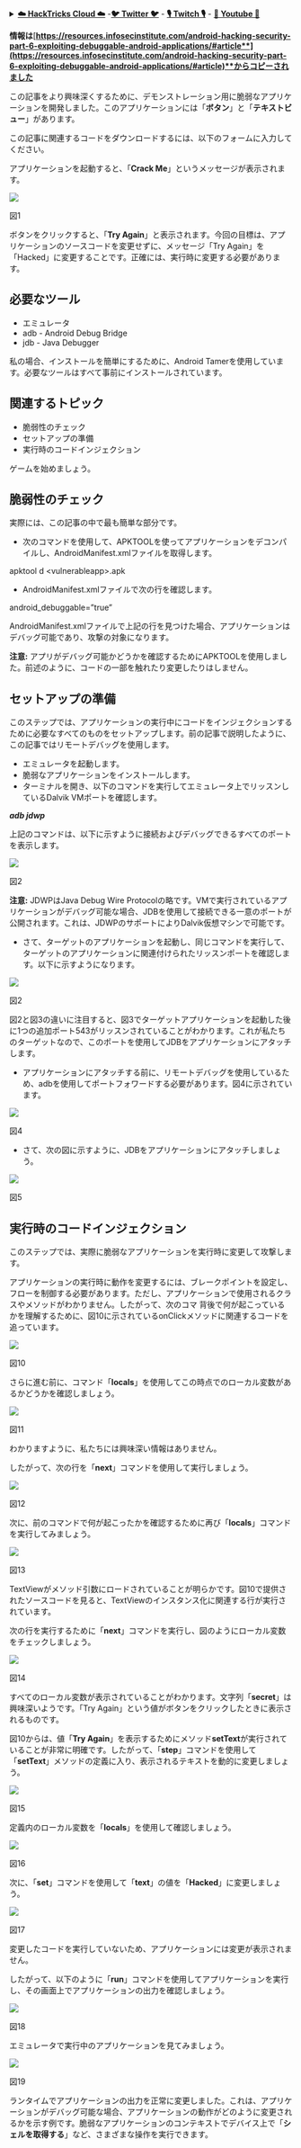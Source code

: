 <details>

<summary><a href="https://cloud.hacktricks.xyz/pentesting-cloud/pentesting-cloud-methodology"><strong>☁️ HackTricks Cloud ☁️</strong></a> -<a href="https://twitter.com/hacktricks_live"><strong>🐦 Twitter 🐦</strong></a> - <a href="https://www.twitch.tv/hacktricks_live/schedule"><strong>🎙️ Twitch 🎙️</strong></a> - <a href="https://www.youtube.com/@hacktricks_LIVE"><strong>🎥 Youtube 🎥</strong></a></summary>

- **サイバーセキュリティ会社**で働いていますか？ **HackTricksで会社を宣伝**したいですか？または、**PEASSの最新バージョンを入手したり、HackTricksをPDFでダウンロード**したいですか？[**SUBSCRIPTION PLANS**](https://github.com/sponsors/carlospolop)をチェックしてください！

- [**The PEASS Family**](https://opensea.io/collection/the-peass-family)を見つけてください、私たちの独占的な[**NFT**](https://opensea.io/collection/the-peass-family)のコレクション

- [**公式のPEASS＆HackTricksのグッズ**](https://peass.creator-spring.com)を手に入れましょう

- [**💬**](https://emojipedia.org/speech-balloon/) [**Discordグループ**](https://discord.gg/hRep4RUj7f)または[**telegramグループ**](https://t.me/peass)に**参加**するか、**Twitter**で**フォロー**してください[**🐦**](https://github.com/carlospolop/hacktricks/tree/7af18b62b3bdc423e11444677a6a73d4043511e9/\[https:/emojipedia.org/bird/README.md)[**@carlospolopm**](https://twitter.com/hacktricks_live)**.**

- **ハッキングのトリックを共有するには、[hacktricksリポジトリ](https://github.com/carlospolop/hacktricks)と[hacktricks-cloudリポジトリ](https://github.com/carlospolop/hacktricks-cloud)にPRを提出してください**。

</details>


**情報は**[**https://resources.infosecinstitute.com/android-hacking-security-part-6-exploiting-debuggable-android-applications/#article**](https://resources.infosecinstitute.com/android-hacking-security-part-6-exploiting-debuggable-android-applications/#article)**からコピーされました**

この記事をより興味深くするために、デモンストレーション用に脆弱なアプリケーションを開発しました。このアプリケーションには「**ボタン**」と「**テキストビュー**」があります。

この記事に関連するコードをダウンロードするには、以下のフォームに入力してください。

アプリケーションを起動すると、「**Crack Me**」というメッセージが表示されます。

![](https://resources.infosecinstitute.com/wp-content/uploads/052314\_1204\_AndroidHack1.png)

図1

ボタンをクリックすると、「**Try Again**」と表示されます。今回の目標は、アプリケーションのソースコードを変更せずに、メッセージ「Try Again」を「Hacked」に変更することです。正確には、実行時に変更する必要があります。

## **必要なツール**

* エミュレータ
* adb - Android Debug Bridge
* jdb - Java Debugger

私の場合、インストールを簡単にするために、Android Tamerを使用しています。必要なツールはすべて事前にインストールされています。

## **関連するトピック**

* 脆弱性のチェック
* セットアップの準備
* 実行時のコードインジェクション

ゲームを始めましょう。

## **脆弱性のチェック**

実際には、この記事の中で最も簡単な部分です。

* 次のコマンドを使用して、APKTOOLを使ってアプリケーションをデコンパイルし、AndroidManifest.xmlファイルを取得します。

apktool d \<vulnerableapp>.apk

* AndroidManifest.xmlファイルで次の行を確認します。

android\_debuggable=”true”

AndroidManifest.xmlファイルで上記の行を見つけた場合、アプリケーションはデバッグ可能であり、攻撃の対象になります。

**注意:** アプリがデバッグ可能かどうかを確認するためにAPKTOOLを使用しました。前述のように、コードの一部を触れたり変更したりはしません。

## **セットアップの準備**

このステップでは、アプリケーションの実行中にコードをインジェクションするために必要なすべてのものをセットアップします。前の記事で説明したように、この記事ではリモートデバッグを使用します。

* エミュレータを起動します。
* 脆弱なアプリケーションをインストールします。
* ターミナルを開き、以下のコマンドを実行してエミュレータ上でリッスンしているDalvik VMポートを確認します。

_**adb jdwp**_

上記のコマンドは、以下に示すように接続およびデバッグできるすべてのポートを表示します。

![](https://resources.infosecinstitute.com/wp-content/uploads/052314\_1204\_AndroidHack2.png)

図2

**注意:** JDWPはJava Debug Wire Protocolの略です。VMで実行されているアプリケーションがデバッグ可能な場合、JDBを使用して接続できる一意のポートが公開されます。これは、JDWPのサポートによりDalvik仮想マシンで可能です。

* さて、ターゲットのアプリケーションを起動し、同じコマンドを実行して、ターゲットのアプリケーションに関連付けられたリッスンポートを確認します。以下に示すようになります。

![](https://resources.infosecinstitute.com/wp-content/uploads/052314\_1204\_AndroidHack3.png)

図2

図2と図3の違いに注目すると、図3でターゲットアプリケーションを起動した後に1つの追加ポート543がリッスンされていることがわかります。これが私たちのターゲットなので、このポートを使用してJDBをアプリケーションにアタッチします。

* アプリケーションにアタッチする前に、リモートデバッグを使用しているため、adbを使用してポートフォワードする必要があります。図4に示されています。

![](https://resources.infosecinstitute.com/wp-content/uploads/052314\_1204\_AndroidHack4.png)

図4

* さて、次の図に示すように、JDBをアプリケーションにアタッチしましょう。

![](https://resources.infosecinstitute.com/wp-content/uploads/052314\_1204\_AndroidHack5.png)

図5

## **実行時のコードインジェクション**

このステップでは、実際に脆弱なアプリケーションを実行時に変更して攻撃します。

アプリケーションの実行時に動作を変更するには、ブレークポイントを設定し、フローを制御する必要があります。ただし、アプリケーションで使用されるクラスやメソッドがわかりません。したがって、次のコマ
背後で何が起こっているかを理解するために、図10に示されているonClickメソッドに関連するコードを追っています。

![](https://resources.infosecinstitute.com/wp-content/uploads/052314\_1204\_AndroidHack11.png)

図10

さらに進む前に、コマンド「**locals**」を使用してこの時点でのローカル変数があるかどうかを確認しましょう。

![](https://resources.infosecinstitute.com/wp-content/uploads/052314\_1204\_AndroidHack12.png)

図11

わかりますように、私たちには興味深い情報はありません。

したがって、次の行を「**next**」コマンドを使用して実行しましょう。

![](https://resources.infosecinstitute.com/wp-content/uploads/052314\_1204\_AndroidHack13.png)

図12

次に、前のコマンドで何が起こったかを確認するために再び「**locals**」コマンドを実行してみましょう。

![](https://resources.infosecinstitute.com/wp-content/uploads/052314\_1204\_AndroidHack14.png)

図13

TextViewがメソッド引数にロードされていることが明らかです。図10で提供されたソースコードを見ると、TextViewのインスタンス化に関連する行が実行されています。

次の行を実行するために「**next**」コマンドを実行し、図のようにローカル変数をチェックしましょう。

![](https://resources.infosecinstitute.com/wp-content/uploads/052314\_1204\_AndroidHack15.png)

図14

すべてのローカル変数が表示されていることがわかります。文字列「**secret**」は興味深いようです。「Try Again」という値がボタンをクリックしたときに表示されるものです。

図10からは、値「**Try Again**」を表示するためにメソッド**setText**が実行されていることが非常に明確です。したがって、「**step**」コマンドを使用して「**setText**」メソッドの定義に入り、表示されるテキストを動的に変更しましょう。

![](https://resources.infosecinstitute.com/wp-content/uploads/052314\_1204\_AndroidHack16.png)

図15

定義内のローカル変数を「**locals**」を使用して確認しましょう。

![](https://resources.infosecinstitute.com/wp-content/uploads/052314\_1204\_AndroidHack17.png)

図16

次に、「**set**」コマンドを使用して「**text**」の値を「**Hacked**」に変更しましょう。

![](https://resources.infosecinstitute.com/wp-content/uploads/052314\_1204\_AndroidHack18.png)

図17

変更したコードを実行していないため、アプリケーションには変更が表示されません。

したがって、以下のように「**run**」コマンドを使用してアプリケーションを実行し、その画面上でアプリケーションの出力を確認しましょう。

![](https://resources.infosecinstitute.com/wp-content/uploads/052314\_1204\_AndroidHack19.png)

図18

エミュレータで実行中のアプリケーションを見てみましょう。

![](https://resources.infosecinstitute.com/wp-content/uploads/052314\_1204\_AndroidHack20.png)

図19

ランタイムでアプリケーションの出力を正常に変更しました。これは、アプリケーションがデバッグ可能な場合、アプリケーションの動作がどのように変更されるかを示す例です。脆弱なアプリケーションのコンテキストでデバイス上で「**シェルを取得する**」など、さまざまな操作を実行できます。
